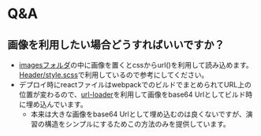 # Q&A

## 画像を利用したい場合どうすればいいですか？

- [imagesフォルダ](../../web/static/assets/images)の中に画像を置くとcssからurl()を利用して読み込めます。[Header/style.scss](../../web/static/app/components/Header/style.scss)で利用しているので参考にしてください。
- デプロイ時にreactファイルはwebpackでのビルドでまとめられてURL上の位置が変わるので、[url-loader](https://github.com/webpack-contrib/url-loader)を利用して画像をbase64 Urlとしてビルド時に埋め込んでいます。
  - 本来は大きな画像をbase64 Urlとして埋め込むのは良くないですが、演習の構造をシンプルにするためこの方法のみを提供しています。
